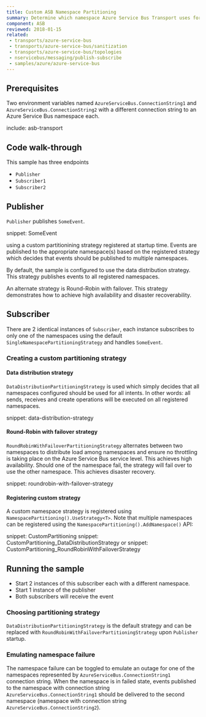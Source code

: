 ```yaml
---
title: Custom ASB Namespace Partitioning
summary: Determine which namespace Azure Service Bus Transport uses for partitioning.
component: ASB
reviewed: 2018-01-15
related:
 - transports/azure-service-bus
 - transports/azure-service-bus/sanitization
 - transports/azure-service-bus/topologies
 - nservicebus/messaging/publish-subscribe
 - samples/azure/azure-service-bus
---
```



## Prerequisites

Two environment variables named `AzureServiceBus.ConnectionString1` and `AzureServiceBus.ConnectionString2` with a different connection string to an Azure Service Bus namespace each.

include: asb-transport


## Code walk-through

This sample has three endpoints

* `Publisher`
* `Subscriber1`
* `Subscriber2`


## Publisher

`Publisher` publishes `SomeEvent`.

snippet: SomeEvent

using a custom partitionining strategy registered at startup time. Events are published to the appropriate namespace(s) based on the registered strategy which decides that events should be published to multiple namespaces.

By default, the sample is configured to use the data distribution strategy. This strategy publishes events to all registered namespaces. 

An alternate strategy is Round-Robin with failover. This strategy demonstrates how to achieve high availability and disaster recoverability. 


## Subscriber

There are 2 identical instances of `Subscriber`, each instance subscribes to only one of the namespaces using the default `SingleNamespacePartitioningStrategy` and handles `SomeEvent`. 


### Creating a custom partitioning strategy

#### Data distribution strategy

`DataDistributionPartitioningStrategy` is used which simply decides that all namespaces configured should be used for all intents. In other words: all sends, receives and create operations will be executed on all registered namespaces.

snippet: data-distribution-strategy


#### Round-Robin with failover strategy

`RoundRobinWithFailoverPartitioningStrategy` alternates between two namespaces to distribute load among namespaces and ensure no throttling is taking place on the Azure Service Bus service level. This achieves high availability. Should one of the namespace fail, the strategy will fail over to use the other namespace. This achieves disaster recovery.

snippet: roundrobin-with-failover-strategy


#### Registering custom strategy

A custom namespace strategy is registered using `NamespacePartitioning().UseStrategy<T>`. Note that multiple namespaces can be registered using the `NamespacePartitioning().AddNamespace()` API:

snippet: CustomPartitioning
snippet: CustomPartitioning_DataDistributionStrategy
or
snippet: CustomPartitioning_RoundRobinWithFailoverStrategy


## Running the sample

 * Start 2 instances of this subscriber each with a different namespace.
 * Start 1 instance of the publisher
 * Both subscribers will receive the event

### Choosing partitioning strategy

`DataDistributionPartitioningStrategy` is the default strategy and can be replaced with  `RoundRobinWithFailoverPartitioningStrategy` upon `Publisher` startup.

### Emulating namespace failure

The namespace failure can be toggled to emulate an outage for one of the namespaces represented by `AzureServiceBus.ConnectionString1` connection string. When the namespace is in failed state, events published to the namespace with connection string `AzureServiceBus.ConnectionString1` should be delivered to the second namespace (namespace with connection string `AzureServiceBus.ConnectionString2`).  

